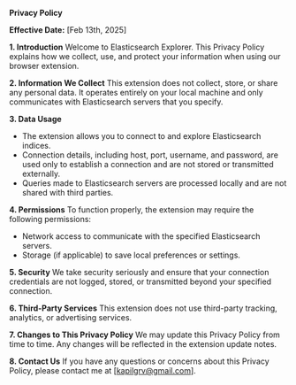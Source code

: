 **Privacy Policy**

**Effective Date:** [Feb 13th, 2025]

**1. Introduction**
Welcome to Elasticsearch Explorer. This Privacy Policy explains how we collect, use, and protect your information when using our browser extension.

**2. Information We Collect**
This extension does not collect, store, or share any personal data. It operates entirely on your local machine and only communicates with Elasticsearch servers that you specify.

**3. Data Usage**
- The extension allows you to connect to and explore Elasticsearch indices.
- Connection details, including host, port, username, and password, are used only to establish a connection and are not stored or transmitted externally.
- Queries made to Elasticsearch servers are processed locally and are not shared with third parties.

**4. Permissions**
To function properly, the extension may require the following permissions:
- Network access to communicate with the specified Elasticsearch servers.
- Storage (if applicable) to save local preferences or settings.

**5. Security**
We take security seriously and ensure that your connection credentials are not logged, stored, or transmitted beyond your specified connection.

**6. Third-Party Services**
This extension does not use third-party tracking, analytics, or advertising services.

**7. Changes to This Privacy Policy**
We may update this Privacy Policy from time to time. Any changes will be reflected in the extension update notes.

**8. Contact Us**
If you have any questions or concerns about this Privacy Policy, please contact me at [kapilgrv@gmail.com].
